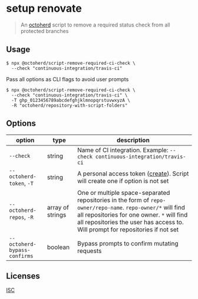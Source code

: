 # setup renovate

> An [octoherd](https://github.com/octoherd) script to remove a required status check from all protected branches

## Usage

```
$ npx @octoherd/script-remove-required-ci-check \
  --check "continuous-integration/travis-ci"
```

Pass all options as CLI flags to avoid user prompts

```
$ npx @octoherd/script-remove-required-ci-check \
  --check "continuous-integration/travis-ci" \
  -T ghp_0123456789abcdefghjklmnopqrstuvwxyzA \
  -R "octoherd/repository-with-script-folders"
```

## Options

| option                       | type             | description                                                                                                                                                                                                                                 |
| ---------------------------- | ---------------- | ------------------------------------------------------------------------------------------------------------------------------------------------------------------------------------------------------------------------------------------- |
| `--check`                    | string           | Name of CI integration. Example: `--check continuous-integration/travis-ci`                                                                                                                                                                 |
| `--octoherd-token`, `-T`     | string           | A personal access token ([create](https://github.com/settings/tokens/new?scopes=repo)). Script will create one if option is not set                                                                                                         |
| `--octoherd-repos`, `-R`     | array of strings | One or multiple space-separated repositories in the form of `repo-owner/repo-name`. `repo-owner/*` will find all repositories for one owner. `*` will find all repositories the user has access to. Will prompt for repositories if not set |
| `--octoherd-bypass-confirms` | boolean          | Bypass prompts to confirm mutating requests                                                                                                                                                                                                 |

## Licenses

[ISC](LICENSE.md)
